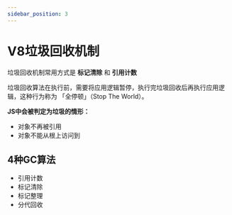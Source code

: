 ```yaml
---
sidebar_position: 3
---
```


# V8垃圾回收机制

垃圾回收机制常用方式是 **标记清除** 和 **引用计数**

垃圾回收算法在执行前，需要将应用逻辑暂停，执行完垃圾回收后再执行应用逻辑，这种行为称为 「全停顿」（Stop The World）。


**JS中会被判定为垃圾的情形：**
- 对象不再被引用
- 对象不能从根上访问到


## 4种GC算法
 - 引用计数
 - 标记清除
 - 标记整理
 - 分代回收